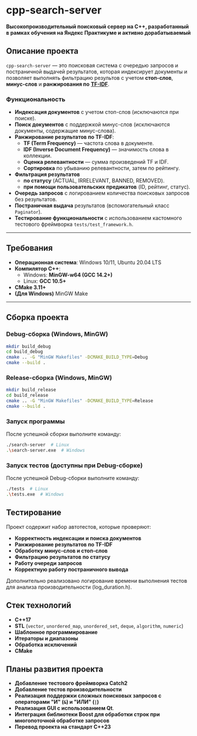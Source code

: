 # cpp-search-server  
**Высокопроизводительный поисковый сервер на C++, разработанный в рамках обучения на Яндекс Практикуме и активно дорабатываемый**  

## **Описание проекта**  
`cpp-search-server` — это поисковая система с очередью запросов и постраничной выдачей результатов, которая индексирует документы и позволяет выполнять фильтрацию результов с учетом **стоп-слов**, **минус-слов** и **ранжирования по** [**TF-IDF**](https://en.wikipedia.org/wiki/Tf%E2%80%93idf).

### **Функциональность**  
- **Индексация документов** с учетом стоп-слов (исключаются при поиске).  
- **Поиск документов** с поддержкой минус-слов (исключаются документы, содержащие минус-слова). 
- **Ранжирование результатов по TF-IDF**:  
  - **TF (Term Frequency)** — частота слова в документе.  
  - **IDF (Inverse Document Frequency)** — значимость слова в коллекции.  
  - **Оценка релевантности** — сумма произведений TF и IDF.  
  - **Сортировка** по убыванию релевантности, затем по рейтингу.  
- **Фильтрация результатов**
  - **по статусу** (ACTUAL, IRRELEVANT, BANNED, REMOVED).  
  - **при помощи пользовательских предикатов** (ID, рейтинг, статус).  
- **Очередь запросов** с логированием количества поисковых запросов без результатов.  
- **Постраничная выдача** результатов (вспомогательный класс `Paginator`).  
- **Тестирование функциональности** с использованием кастомного тестового фреймворка `tests/test_framework.h`.   

---

## **Требования**  
- **Операционная система**: Windows 10/11, Ubuntu 20.04 LTS  
- **Компилятор C++**:
  - Windows: **MinGW-w64 (GCC 14.2+)**
  - Linux: **GCC 10.5+**  
- **CMake 3.11+**  
- **(Для Windows)** MinGW Make

---

## **Сборка проекта**  

### **Debug-сборка (Windows, MinGW)**  
```sh
mkdir build_debug
cd build_debug
cmake .. -G "MinGW Makefiles" -DCMAKE_BUILD_TYPE=Debug
cmake --build .
```

### **Release-сборка  (Windows, MinGW)**
```sh
mkdir build_release
cd build_release
cmake .. -G "MinGW Makefiles" -DCMAKE_BUILD_TYPE=Release
cmake --build .
```

### **Запуск программы**

После успешной сборки выполните команду:

```sh
./search-server  # Linux
.\search-server.exe  # Windows
```

### **Запуск тестов (доступны при Debug-сборке)**

После успешной Debug-сборки выполните команду:

```sh
./tests  # Linux
.\tests.exe  # Windows
```

## **Тестирование**

Проект содержит набор автотестов, которые проверяют:

- **Корректность индексации и поиска документов**
- **Ранжирование результатов по TF-IDF**
- **Обработку минус-слов и стоп-слов**
- **Фильтрацию результатов по статусу**
- **Работу очереди запросов**
- **Корректную работу постраничного вывода**

Дополнительно реализовано логирование времени выполнения тестов для анализа производительности (log_duration.h).

## **Стек технологий**
- **C++17**
- **STL** (`vector`, `unordered_map`, `unordered_set`, `deque`, `algorithm`, `numeric`)
- **Шаблонное программирование**
- **Итераторы и диапазоны**
- **Обработка исключений**
- **CMake**

## **Планы развития проекта**
- **Добавление тестового фреймворка Catch2**
- **Добавление тестов производительности**  
- **Реализация поддержки сложных поисковых запросов с операторами "И" (`&`) и "ИЛИ" (`|`)**   
- **Реализация GUI с использованием Qt**.
- **Интеграция библиотеки Boost для обработки строк при многопоточной обработке запросов** 
- **Перевод проекта на стандарт C++23** 